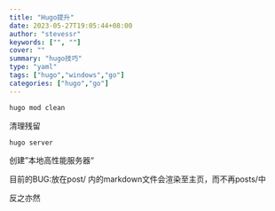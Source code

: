 ```yaml
---
title: "Hugo提升"
date: 2023-05-27T19:05:44+08:00
author: "stevessr"
keywords: ["", ""]
cover: ""
summary: "hugo技巧"
type: "yaml"
tags: ["hugo","windows","go"]
categories: ["hugo","go"]
---
```


```bash
hugo mod clean
```

清理残留

```bash
hugo server
```

创建”本地高性能服务器“



目前的BUG:放在post/ 内的markdown文件会渲染至主页，而不再posts/中

反之亦然
